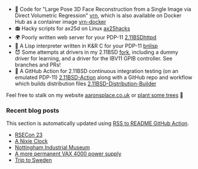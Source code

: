 - 🤡 Code for "Large Pose 3D Face Reconstruction from a Single Image
  via Direct Volumetric Regression"
  [vrn](https://github.com/AaronJackson/vrn), which is also available
  on Docker Hub as a container image
  [vrn-docker](https://github.com/AaronJackson/vrn-docker)
- 📻 Hacky scripts for ax25d on Linux
  [ax25hacks](https://github.com/AaronJackson/ax25hacks)
- 🌍 Poorly written web server for your PDP-11
  [2.11BSDhttpd](https://github.com/AaronJackson/2.11BSDhttpd)
- 🐍 A Lisp interpreter written in K&R C for your PDP-11
  [bnlisp](https://github.com/AaronJackson/bnlisp)
- 😈 Some attempts at drivers in my 2.11BSD
  [fork](https://github.com/AaronJackson/2.11BSD), including a dummy
  driver for learning, and a driver for the IBV11 GPIB controller. See
  branches and PRs!
- 🤖 A GitHub Action for 2.11BSD continuous integration testing (on an
  emulated PDP-11)
  [2.11BSD-Action](https://github.com/AaronJackson/2.11BSD-Action) along 
  with a GitHub repo and workflow which builds distribution files
  [2.11BSD-Distribution-Builder](https://github.com/AaronJackson/2.11BSD-Distribution-Builder)

Feel free to stalk on my website
[aaronsplace.co.uk](http://aaronsplace.co.uk)
or [plant some trees](https://ecologi.com/aaronjackson?r=60ba3335dc24a022bb3f46dc) 🌳


### Recent blog posts

This section is automatically updated using [RSS to README GitHub Action](https://github.com/JasonEtco/rss-to-readme).

<!--START_SECTION:feed-->
* [RSECon 23](http:&#x2F;&#x2F;aaronsplace.co.uk&#x2F;blog&#x2F;2023-10-26-rsecon2023.html)
* [A Nixie Clock](http:&#x2F;&#x2F;aaronsplace.co.uk&#x2F;blog&#x2F;2023-10-26-nixie-clock.html)
* [Nottingham Industrial Museum](http:&#x2F;&#x2F;aaronsplace.co.uk&#x2F;blog&#x2F;2023-07-31-nottingham-industrial-museum.html)
* [A more permanent VAX 4000 power supply](http:&#x2F;&#x2F;aaronsplace.co.uk&#x2F;blog&#x2F;2023-07-09-a-better-solution-to-the-vax-4000-power-supply.html)
* [Trip to Sweden](http:&#x2F;&#x2F;aaronsplace.co.uk&#x2F;blog&#x2F;2023-03-14-a-trip-to-sweden.html)
<!--END_SECTION:feed-->
